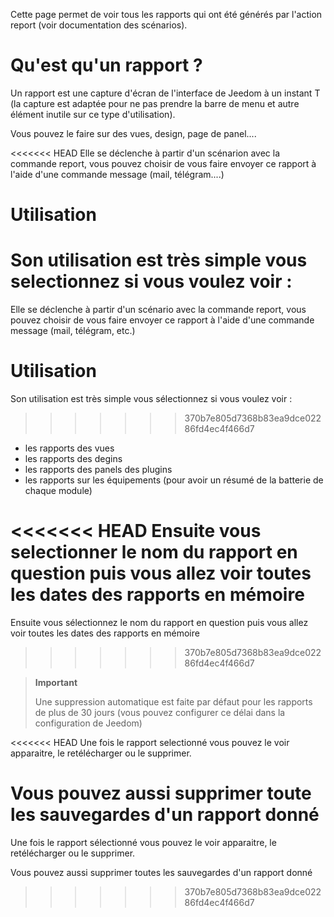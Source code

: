 Cette page permet de voir tous les rapports qui ont été générés par l'action report (voir documentation des scénarios).

# Qu'est qu'un rapport ?

Un rapport est une capture d'écran de l'interface de Jeedom à un instant T (la capture est adaptée pour ne pas prendre la barre de menu et autre élément inutile sur ce type d'utilisation).

Vous pouvez le faire sur des vues, design, page de panel....

<<<<<<< HEAD
Elle se déclenche à partir d'un scénarion avec la commande report, vous pouvez choisir de vous faire envoyer ce rapport à l'aide d'une commande message (mail, télégram....)

# Utilisation

Son utilisation est très simple vous selectionnez si vous voulez voir :
=======
Elle se déclenche à partir d'un scénario avec la commande report, vous pouvez choisir de vous faire envoyer ce rapport à l'aide d'une commande message (mail, télégram, etc.)

# Utilisation

Son utilisation est très simple vous sélectionnez si vous voulez voir :
>>>>>>> 370b7e805d7368b83ea9dce02286fd4ec4f466d7

-   les rapports des vues
-   les rapports des degins
-   les rapports des panels des plugins
- les rapports sur les équipements (pour avoir un résumé de la batterie de chaque module)

<<<<<<< HEAD
Ensuite vous selectionner le nom du rapport en question puis vous allez voir toutes les dates des rapports en mémoire
=======
Ensuite vous sélectionnez le nom du rapport en question puis vous allez voir toutes les dates des rapports en mémoire
>>>>>>> 370b7e805d7368b83ea9dce02286fd4ec4f466d7

> **Important**
>
> Une suppression automatique est faite par défaut pour les rapports de plus de 30 jours (vous pouvez configurer ce délai dans la configuration de Jeedom)

<<<<<<< HEAD
Une fois le rapport selectionné vous pouvez le voir apparaitre, le retélécharger ou le supprimer.

Vous pouvez aussi supprimer toute les sauvegardes d'un rapport donné
=======
Une fois le rapport sélectionné vous pouvez le voir apparaitre, le retélécharger ou le supprimer.

Vous pouvez aussi supprimer toutes les sauvegardes d'un rapport donné
>>>>>>> 370b7e805d7368b83ea9dce02286fd4ec4f466d7
